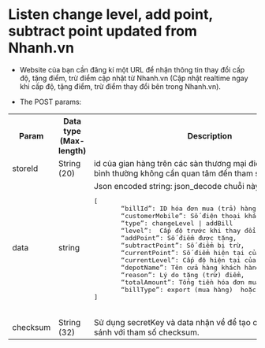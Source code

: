 # Listen change level, add point, subtract point updated from Nhanh.vn
- Website của bạn cần đăng kí một URL để nhận thông tin thay đổi cấp độ, tặng điểm, trừ điểm cập nhật từ Nhanh.vn (Cập nhật realtime ngay khi cấp độ, tặng điểm, trừ điểm thay đổi bên trong Nhanh.vn).

- The POST params:

<table>
  <tr>
     <th>Param</th>
     <th>Data type (Max-length)</th>
     <th>Description</th>
  </tr>
  <tr>
     <td>storeId</td>
     <td>String (20)</td>
     <td>id của gian hàng trên các sàn thương mại điện tử (các website bình thường không cần quan tâm đến tham số này)</td>
  </tr>
  <tr>
     <td>data</td>
     <td>string</td>
     <td>
     Json encoded string: json_decode chuỗi này được một mảng:
        <pre lang="xml">
[
       “billId”: ID hóa đơn mua (trả) hàng,
       “customerMobile”: Số điện thoại khách hàng,
       “type”: changeLevel | addBill
       “level”:  Cấp độ trước khi thay đổi,
       “addPoint”: Số điểm được tặng,
       “subtractPoint”: Số điểm bị trừ,
       “currentPoint”: Số điểm hiện tại của khách hàng,
       “currentLevel”: Cấp độ hiện tại của khách hàng,
       “depotName”: Tên cửa hàng khách hàng mua (trả) hàng
       “reason”: Lý do tặng (trừ) điểm,
       “totalAmount”: Tổng tiền hóa đơn mua,
       “billType”: export (mua hàng)  hoặc import (trả hàng)
]
        </pre>
     </td>
  </tr>
  <tr>
     <td>checksum</td>
     <td>String (32)</td>
     <td>Sử dụng secretKey và data nhận về để tạo checksum và so sánh với tham số checksum.</td>
  </tr>
</table>
